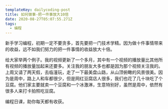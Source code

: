 ```yaml
---
templateKey: dailycoding-post
title: 如何做事-把一件事放大10倍
date: 2020-08-27T05:07:55.271Z
tags:
  - 编程
---
```

新手学习编程，初期一定不要贪多，首先要把一门技术学精。因为做十件事情带来的收益，远不如我们努力的把一件事情的收益放大十倍。

给大家举两个例子。我的视频更新了一个多月，其中有一个视频的播放量比其他所有视频的播放量加起来还要多。关注我的朋友大多也都是因为那个视频关注我的。 上周又请了两天假，去临潼玩，走了一下最美盘山路，从山顶俯瞰的风景很美。因为是周中，路上人和车都很少，但是网红豆腐店人很多，我们也花了几十块吃了个豆腐。他们家主要就卖一个豆腐和一个冰激淋，生意特别好，虽然是周中，依然有很多人来打卡拍照吃豆腐。

编程日课，助你每天都有收获。
